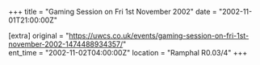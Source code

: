 +++
title = "Gaming Session on Fri 1st November 2002"
date = "2002-11-01T21:00:00Z"

[extra]
original = "https://uwcs.co.uk/events/gaming-session-on-fri-1st-november-2002-1474488934357/"    
ent_time = "2002-11-02T04:00:00Z"
location = "Ramphal R0.03/4"
+++




